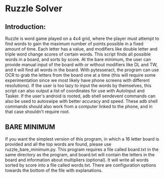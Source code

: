 # Ruzzle Solver
## Introduction: 
Ruzzle is word game played on a 4x4 grid, where the player must attempt to find words to gain the maximum number of points possible in a fixed amount of time. Each letter has a value, and modifiers like double letter and triple word change scores of certain words. This script finds all possible words in a board, and sorts by score. At the bare minimum, the user can provide manual input of the board with or without modifiers like DL and TW, and it will find all words in the board. With pytesseract, the program can use OCR to grab the letters from the board one at a time (this will require some experimentation since we most likely have phone screens with different resolutions). If the user is too lazy to input the words by themselves, this script can also output a list of coordinates for use with AutoInput and Tasker. If the user's android is rooted, adb shell sendevent commands can also be used to autoswipe with better accuracy and speed. These adb shell commands should also work from a computer linked to the phone, and in that case shouldn't require root.
## BARE MINIMUM
If you want the simplest version of this program, in which a 16 letter board is provided and all the top words are found, please use ruzzle_bare_minimum.py. This program requires a file called board.txt in the same directory as the program, and board.txt will contain the letters in the board and information about multipliers (optional). It will write all words sorted by score into a file called words.txt. There are configuration options towards the bottom of the file with explanations.
